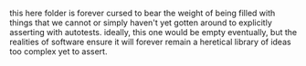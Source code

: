 this here folder is forever cursed to bear the weight of being filled with things that we cannot or simply haven't yet gotten around to explicitly asserting with autotests. ideally, this one would be empty eventually, but the realities of software ensure it will forever remain a heretical library of ideas too complex yet to assert.
